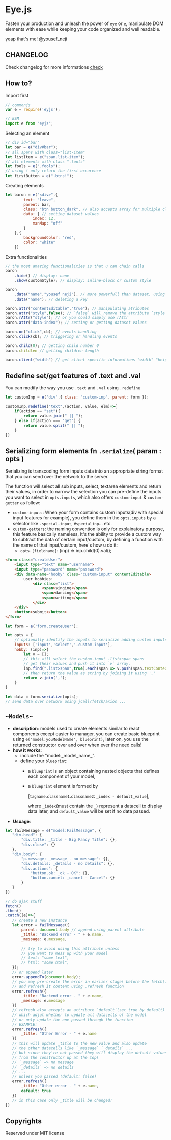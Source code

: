 # Eye.js
Fasten your production and unleash the power of `eye` or `e`, manipulate DOM elements with ease while keeping your code organized and well readable.

yeap that's me! [@yousef_neji](https://github.com/yousef312)

## CHANGELOG

Check changelog for more informations
[check](/changelog.md)

## How to?
Import first

```JavaScript
// commonjs
var e = require('eyjs');

// ESM
import e from "eyjs";
```

Selecting an element
```JavaScript
// div id="bar"
let bar = e("div#bar");
// all spans with class="list-item"
let listItem = e("span.list-item");
// all elements with class ".fools"
let fools = e(".fools");
// using ! only return the first occurence
let firstButton = e(".btns!");
```

Creating elements
```JavaScript
let baron = e("<div>",{
        text: "leave",
        parent: bar,
        class: "btn button_dark", // also accepts array for multiple class setting at once or string concatenation of them with spaces between
        data: { // setting dataset values
            index: 12,
            manMap: "off"
        }
    },{ 
        backgroundColor: "red", 
        color: "white"
    })
```

Extra functionalities
```JavaScript
// the most amazing functionalities is that u can chain calls
baron
    .hide() // display: none
    .show(customStyle); // display: inline-block or custom style

baron
    .data("name","yousef neji"), // more powerfull than dataset, using WeakMaps!
    .data("name"); // deleting a key

baron.attr("contentEditable","true"); // manipulating atributes
baron.attr("style",false); // `false` will remove the attribute `style`
baron.rAttr("style"); // or you could simply use rAttr
baron.attr("data-index"); // setting or getting dataset values

baron.on("click",cb); // events handling
baron.click(cb); // triggering or handling events

baron.child(0); // getting child number 0
baron.childlen // getting children length

baron.client("width") // get client specific informations "width" "height" "left" or "top"
```

## Redefine set/get features of .text and .val

You can modify the way you use `.text` and `.val` using `.redefine`

```JavaScript
let customInp = e('div',{ class: "custom-inp", parent: form });

customInp.redefine("text",(action, value, elm)=>{
    if(action == "set"){
        return value.join(" || ");
    } else if(action === "get") {
        return value.split(" || ");
    }
})
```

## Serializing form elements fn `.serialize`( param : opts )

Serializing is transcoding form inputs data into an appropriate string format that you can send over the network to the server.
 
The function will select all sub inputs, select, textarea elements and return their values, in order to narrow the selection you can pre-define the inputs you want to select in `opts.inputs`, which also offers `custom-input` & `custom-getter` as follow:
 - `custom-inputs`: When your form contains custom inputs(div with special input features for example), you define them in the `opts.inputs` by a selector like `.special-input`, `#specialinp`... etc.
 - `custom-getters`: the naming convention is only for explainatory purpose, this feature basically nameless, It's the ability to provide a custom way to subtract the data of certain input/custom, by defining a function with the name of that input/custom, here's how u do it:
   - `opts.[fieldname]`: (inp) => inp.child(0).val();
 
```html
<form class="createUser">
    <input type="text" name="username">
    <input type="password" name="password">
    <div data-name="hooby" class="custom-input" contentEditable>
        user hobbies: 
            <div class="list">
                <span>singing</span>
                <span>dancing</span>
                <span>writing</span>
            </div>
    </div>
    <button>submit</button>
</form>
```
```javascript
let form = e('form.createUser');

let opts = {
    // optionally identify the inputs to serialize adding custom inputs
    inputs: ['input','select','.custom-input'],
    hobby: (inp)=>{
        let v = [];
        // this will select the custom-input .list>span spans
        // get their values and push it into `v` array.
        inp.find(".list>span",true).each(span => v.push(span.textContext));
        // then return the value as string by joining it using ','
        return v.join(',');
    }
}

let data = form.serialize(opts);
// send data over network using jcall/fetch/axios ...
```

## `~Models~`

 - **description**: models used to create elements similar to react components except easier to manager, you can create basic blueprint using `e("model:youModelName", blueprint)`, later on, you use the returned constructor over and over when ever the need calls!
 - **how it works**:
   - include the "model:\_model_name\_".
   - define your `blueprint`:
     - a `blueprint` is an object containing nested objects that defines each component of your model,
     - a `blueprint` element is formed by 
     
        [`tagname`.`classname1`.`classname2`: `_index - default_value`], 

        where `_index`(must contain the `_`) represent a datacell to display data later, and `default_value` will be set if no data passed.
 - **Usuage**:
 ```javascript
 let failMessage = e("model:FailMessage", {
    "div.head": {
        "div.title: _title - Big Fancy Title": {},
        "div.close": {}
    },
    "div.body": {
        "p.message: _message - no message": {},
        "div.details: _details - no details": {},
        "div.actions": {
            "button.ok: _ok - OK": {},
            "button.cancel: _cancel - Cancel": {}
        }
    }
})

// do ajax stuff
fetch()
.then()
.catch((e)=>{
    // create a new instance
    let error = failMessage({
        parent: document.body // append using parent attribute
        _title: "Backend error - " + e.name,
        _message: e.message,

        // try to avoid using this attribute unless 
        // you want to mess up with your model
        // text: "some text",
        // html: "some html",
    });
    // or append later 
    error.appendTo(document.body);
    // you may pre-create the error in earlier stage! before the fetch()
    // and refresh it content using .refresh function
    error.refresh({
        _title: "Backend error - " + e.name,
        _message: e.message
    })
    // refresh also accepts an attribute `default`(set true by default)
    // which adjut whether to update all datacells of the model
    // or only update the one passed through the function
    // EXAMPLE:
    error.refresh({
        _title: "Other Error - " + e.name
    })
    // this will update _title to the new value and also update 
    // the other datacells like `_message` `_details` ...
    // but since they're not passed they will display the default values
    // from the constructor up at the top!
    // `_message` => no message
    // `_details` => no details
    // ...
    // unless you passed (default: false)
    error.refresh({
        _title: "Other error - " + e.name,
        default: true
    })
    // in this case only _title will be changed!
})
 ```


## Copyrights
Reserved under MIT license
